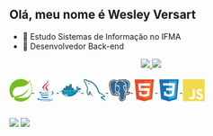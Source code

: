 ## Olá, meu nome é Wesley Versart
- 📗  Estudo Sistemas de Informação no IFMA
- 🔭 Desenvolvedor Back-end


<div align="center">
  <a href="https://github.com/rafaballerini">
  <img height="180em" src="https://github-readme-stats.vercel.app/api?username=Versart&show_icons=true&theme=dracula&include_all_commits=true&count_private=true"/>
  <img height="180em" src="https://github-readme-stats.vercel.app/api/top-langs/?username=Versart&layout=compact&langs_count=7&theme=dracula"/>
</div>

<div style="display: inline_block"><br>
  <img align="center" alt="Icon-Spring" height="40" width="40" src="https://github.com/devicons/devicon/blob/master/icons/spring/spring-original.svg">
  <img align="center" alt="Icon-Java" height="40" width="40" src="https://github.com/devicons/devicon/blob/master/icons/java/java-original.svg">
  <img align="center" alt="Icon-Docker" height="40" width="40" src="https://github.com/devicons/devicon/blob/master/icons/docker/docker-original.svg">
  <img align="center" alt="Icon-MySQL" height="40" width="40" src="https://github.com/devicons/devicon/blob/master/icons/mysql/mysql-original.svg">
  <img align="center" alt="Icon-PostgreSQL" height="40" width="40" src="https://github.com/devicons/devicon/blob/master/icons/postgresql/postgresql-original.svg">
  <img align="center" alt="Icon-HTML5" height="40" width="40" src="https://github.com/devicons/devicon/blob/master/icons/html5/html5-original.svg">
  <img align="center" alt="Icon-CSS" height="40" width="40" src="https://github.com/devicons/devicon/blob/master/icons/css3/css3-original.svg">
  <img align="center" alt="Icon-Javascript" height="40" width="40" src="https://github.com/devicons/devicon/blob/master/icons/javascript/javascript-plain.svg">
</div>

  ##
<div> 
  <a href = "mailto:wesleyversart@gmail.com"><img src="https://img.shields.io/badge/-Gmail-%23333?style=for-the-badge&logo=gmail&logoColor=white" target="_blank"></a>
  <a href="https://www.linkedin.com/in/wesley-versart-dev/" target="_blank"><img src="https://img.shields.io/badge/-LinkedIn-%230077B5?style=for-the-badge&logo=linkedin&logoColor=white"></a> 
 
 
 
</div>


